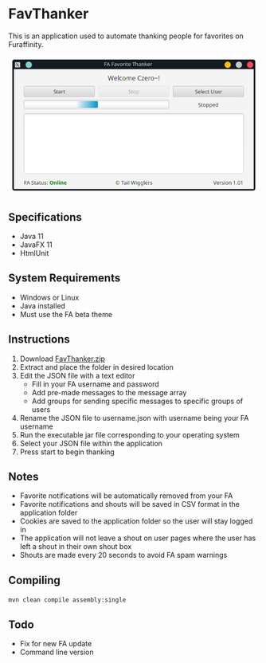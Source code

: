# FavThanker

This is an application used to automate thanking people for favorites on Furaffinity.

![Screenshot](Screenshot.png)

## Specifications

- Java 11
- JavaFX 11
- HtmlUnit

## System Requirements

- Windows or Linux
- Java installed
- Must use the FA beta theme

## Instructions

1. Download [FavThanker.zip](https://github.com/Seledrex/FavThanker/raw/master/FavThanker.zip)
2. Extract and place the folder in desired location
3. Edit the JSON file with a text editor
   - Fill in your FA username and password
   - Add pre-made messages to the message array
   - Add groups for sending specific messages to specific groups of users
4. Rename the JSON file to username.json with username being your FA username
5. Run the executable jar file corresponding to your operating system
6. Select your JSON file within the application
7. Press start to begin thanking

## Notes

- Favorite notifications will be automatically removed from your FA
- Favorite notifications and shouts will be saved in CSV format in the application folder
- Cookies are saved to the application folder so the user will stay logged in
- The application will not leave a shout on user pages where the user has left a shout in their own shout box
- Shouts are made every 20 seconds to avoid FA spam warnings

## Compiling

`mvn clean compile assembly:single`

## Todo

- Fix for new FA update
- Command line version
